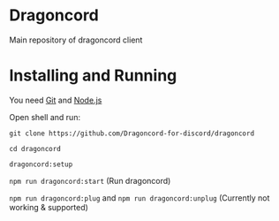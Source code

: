 # Dragoncord
Main repository of dragoncord client

# Installing and Running
You need [Git](https://git-scm.com/) and [Node.js](https://nodejs.org/en/download/)

Open shell and run:

``git clone https://github.com/Dragoncord-for-discord/dragoncord``

``cd dragoncord``

``dragoncord:setup``

``npm run dragoncord:start`` (Run dragoncord)

``npm run dragoncord:plug`` and ``npm run dragoncord:unplug`` (Currently not working & supported)
